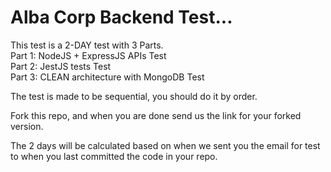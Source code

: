 # Alba Corp Backend Test...

This test is a 2-DAY test with 3 Parts.<br />
Part 1: NodeJS + ExpressJS APIs Test<br />
Part 2: JestJS tests Test<br />
Part 3: CLEAN architecture with MongoDB Test

The test is made to be sequential, you should do it by order.

Fork this repo, and when you are done send us the link for your forked version.

The 2 days will be calculated based on when we sent you the email for test to when you last committed the code in your repo.
